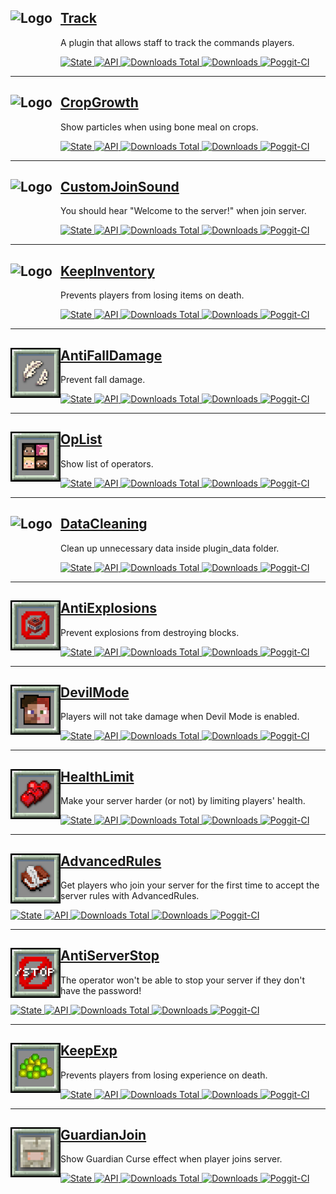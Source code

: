 <h2>
  <a href="https://github.com/nhanaz-pm-pl/Track">
    <img align="left" src="https://github.com/nhanaz-pm-pl/Track/blob/master/icon.png" alt="Logo" width="80" height="80">
    Track
  </a>
</h2>
<p>A plugin that allows staff to track the commands players.</p>
<p>
  <a href="https://poggit.pmmp.io/p/Track">
    <img src="https://poggit.pmmp.io/shield.state/Track" alt="State">
    <img src="https://poggit.pmmp.io/shield.api/Track" alt="API">
    <img src="https://poggit.pmmp.io/shield.dl.total/Track" alt="Downloads Total">
    <img src="https://poggit.pmmp.io/shield.dl/Track" alt="Downloads">
  </a>
  <a href="https://poggit.pmmp.io/ci/nhanaz-pm-pl/Track/Track">
    <img src="https://poggit.pmmp.io/ci.shield/nhanaz-pm-pl/Track/Track" alt="Poggit-CI">
  </a>
</p>

-----

<h2>
	<a href="https://github.com/nhanaz-pm-pl/CropGrowth">
		<img align="left" src="https://github.com/nhanaz-pm-pl/CropGrowth/blob/master/icon.png" alt="Logo" width="80" height="80">
		CropGrowth
	</a>
</h2>
<p>Show particles when using bone meal on crops.</p>
<p>
	<a href="https://poggit.pmmp.io/p/CropGrowth">
		<img src="https://poggit.pmmp.io/shield.state/CropGrowth" alt="State">
		<img src="https://poggit.pmmp.io/shield.api/CropGrowth" alt="API">
		<img src="https://poggit.pmmp.io/shield.dl.total/CropGrowth" alt="Downloads Total">
		<img src="https://poggit.pmmp.io/shield.dl/CropGrowth" alt="Downloads">
	</a>
	<a href="https://poggit.pmmp.io/ci/nhanaz-pm-pl/CropGrowth/CropGrowth">
		<img src="https://poggit.pmmp.io/ci.shield/nhanaz-pm-pl/CropGrowth/CropGrowth" alt="Poggit-CI">
	</a>
</p>

-----

<h2>
	<a href="https://github.com/nhanaz-pm-pl/CustomJoinSound">
		<img align="left" src="https://github.com/nhanaz-pm-pl/CustomJoinSound/blob/master/icon.png" alt="Logo" width="80" height="80">
		CustomJoinSound
	</a>
</h2>
<p>You should hear "Welcome to the server!" when join server.</p>
<p>
	<a href="https://poggit.pmmp.io/p/CustomJoinSound">
		<img src="https://poggit.pmmp.io/shield.state/CustomJoinSound" alt="State">
		<img src="https://poggit.pmmp.io/shield.api/CustomJoinSound" alt="API">
		<img src="https://poggit.pmmp.io/shield.dl.total/CustomJoinSound" alt="Downloads Total">
		<img src="https://poggit.pmmp.io/shield.dl/CustomJoinSound" alt="Downloads">
	</a>
	<a href="https://poggit.pmmp.io/ci/nhanaz-pm-pl/CustomJoinSound/CustomJoinSound">
		<img src="https://poggit.pmmp.io/ci.shield/nhanaz-pm-pl/CustomJoinSound/CustomJoinSound" alt="Poggit-CI">
	</a>
</p>

-----

<h2>
	<a href="https://github.com/nhanaz-pm-pl/KeepInventory">
		<img align="left" src="https://github.com/nhanaz-pm-pl/KeepInventory/blob/master/icon.png" alt="Logo" width="80" height="80">
		KeepInventory
	</a>
</h2>
<p>Prevents players from losing items on death.</p>
<p>
	<a href="https://poggit.pmmp.io/p/KeepInventory">
		<img src="https://poggit.pmmp.io/shield.state/KeepInventory" alt="State">
		<img src="https://poggit.pmmp.io/shield.api/KeepInventory" alt="API">
		<img src="https://poggit.pmmp.io/shield.dl.total/KeepInventory" alt="Downloads Total">
		<img src="https://poggit.pmmp.io/shield.dl/KeepInventory" alt="Downloads">
	</a>
	<a href="https://poggit.pmmp.io/ci/nhanaz-pm-pl/KeepInventory/KeepInventory">
		<img src="https://poggit.pmmp.io/ci.shield/nhanaz-pm-pl/KeepInventory/KeepInventory" alt="Poggit-CI">
	</a>
</p>

-----

<h2>
	<a href="https://github.com/nhanaz-pm-pl/AntiFallDamage">
		<img align="left" src="https://github.com/nhanaz-pm-pl/AntiFallDamage/blob/master/icon.png" alt="Logo" width="80" height="80">
		AntiFallDamage
	</a>
</h2>
<p>Prevent fall damage.</p>
<p>
	<a href="https://poggit.pmmp.io/p/AntiFallDamage">
		<img src="https://poggit.pmmp.io/shield.state/AntiFallDamage" alt="State">
		<img src="https://poggit.pmmp.io/shield.api/AntiFallDamage" alt="API">
		<img src="https://poggit.pmmp.io/shield.dl.total/AntiFallDamage" alt="Downloads Total">
		<img src="https://poggit.pmmp.io/shield.dl/AntiFallDamage" alt="Downloads">
	</a>
	<a href="https://poggit.pmmp.io/ci/nhanaz-pm-pl/AntiFallDamage/AntiFallDamage">
		<img src="https://poggit.pmmp.io/ci.shield/nhanaz-pm-pl/AntiFallDamage/AntiFallDamage" alt="Poggit-CI">
	</a>
</p>

-----

<h2>
	<a href="https://github.com/nhanaz-pm-pl/OpList">
		<img align="left" src="https://github.com/nhanaz-pm-pl/OpList/blob/master/icon.png" alt="Logo" width="80" height="80">
		OpList
	</a>
</h2>
<p>Show list of operators.</p>
<p>
	<a href="https://poggit.pmmp.io/p/OpList">
		<img src="https://poggit.pmmp.io/shield.state/OpList" alt="State">
		<img src="https://poggit.pmmp.io/shield.api/OpList" alt="API">
		<img src="https://poggit.pmmp.io/shield.dl.total/OpList" alt="Downloads Total">
		<img src="https://poggit.pmmp.io/shield.dl/OpList" alt="Downloads">
	</a>
	<a href="https://poggit.pmmp.io/ci/nhanaz-pm-pl/OpList/OpList">
		<img src="https://poggit.pmmp.io/ci.shield/nhanaz-pm-pl/OpList/OpList" alt="Poggit-CI">
	</a>
</p>

-----

<h2>
	<a href="https://github.com/nhanaz-pm-pl/DataCleaning">
		<img align="left" src="https://github.com/nhanaz-pm-pl/DataCleaning/blob/master/icon.png" alt="Logo" width="80" height="80">
		DataCleaning
	</a>
</h2>
<p>Clean up unnecessary data inside plugin_data folder.</p>
<p>
	<a href="https://poggit.pmmp.io/p/DataCleaning">
		<img src="https://poggit.pmmp.io/shield.state/DataCleaning" alt="State">
		<img src="https://poggit.pmmp.io/shield.api/DataCleaning" alt="API">
		<img src="https://poggit.pmmp.io/shield.dl.total/DataCleaning" alt="Downloads Total">
		<img src="https://poggit.pmmp.io/shield.dl/DataCleaning" alt="Downloads">
	</a>
	<a href="https://poggit.pmmp.io/ci/nhanaz-pm-pl/DataCleaning/DataCleaning">
		<img src="https://poggit.pmmp.io/ci.shield/nhanaz-pm-pl/DataCleaning/DataCleaning" alt="Poggit-CI">
	</a>
</p>

-----

<h2>
	<a href="https://github.com/nhanaz-pm-pl/AntiExplosions">
		<img align="left" src="https://github.com/nhanaz-pm-pl/AntiExplosions/blob/master/icon.png" alt="Logo" width="80" height="80">
		AntiExplosions
	</a>
</h2>
<p>Prevent explosions from destroying blocks.</p>
<p>
	<a href="https://poggit.pmmp.io/p/AntiExplosions">
		<img src="https://poggit.pmmp.io/shield.state/AntiExplosions" alt="State">
		<img src="https://poggit.pmmp.io/shield.api/AntiExplosions" alt="API">
		<img src="https://poggit.pmmp.io/shield.dl.total/AntiExplosions" alt="Downloads Total">
		<img src="https://poggit.pmmp.io/shield.dl/AntiExplosions" alt="Downloads">
	</a>
	<a href="https://poggit.pmmp.io/ci/nhanaz-pm-pl/AntiExplosions/AntiExplosions">
		<img src="https://poggit.pmmp.io/ci.shield/nhanaz-pm-pl/AntiExplosions/AntiExplosions" alt="Poggit-CI">
	</a>
</p>

-----

<h2>
	<a href="https://github.com/nhanaz-pm-pl/DevilMode">
		<img align="left" src="https://github.com/nhanaz-pm-pl/DevilMode/blob/master/icon.png" alt="Logo" width="80" height="80">
		DevilMode
	</a>
</h2>
<p>Players will not take damage when Devil Mode is enabled.</p>
<p>
	<a href="https://poggit.pmmp.io/p/DevilMode">
		<img src="https://poggit.pmmp.io/shield.state/DevilMode" alt="State">
		<img src="https://poggit.pmmp.io/shield.api/DevilMode" alt="API">
		<img src="https://poggit.pmmp.io/shield.dl.total/DevilMode" alt="Downloads Total">
		<img src="https://poggit.pmmp.io/shield.dl/DevilMode" alt="Downloads">
	</a>
	<a href="https://poggit.pmmp.io/ci/nhanaz-pm-pl/DevilMode/DevilMode">
		<img src="https://poggit.pmmp.io/ci.shield/nhanaz-pm-pl/DevilMode/DevilMode" alt="Poggit-CI">
	</a>
</p>

-----

<h2>
	<a href="https://github.com/nhanaz-pm-pl/HealthLimit">
		<img align="left" src="https://github.com/nhanaz-pm-pl/HealthLimit/blob/master/icon.png" alt="Logo" width="80" height="80">
		HealthLimit
	</a>
</h2>
<p>Make your server harder (or not) by limiting players' health.</p>
<p>
	<a href="https://poggit.pmmp.io/p/HealthLimit">
		<img src="https://poggit.pmmp.io/shield.state/HealthLimit" alt="State">
		<img src="https://poggit.pmmp.io/shield.api/HealthLimit" alt="API">
		<img src="https://poggit.pmmp.io/shield.dl.total/HealthLimit" alt="Downloads Total">
		<img src="https://poggit.pmmp.io/shield.dl/HealthLimit" alt="Downloads">
	</a>
	<a href="https://poggit.pmmp.io/ci/nhanaz-pm-pl/HealthLimit/HealthLimit">
		<img src="https://poggit.pmmp.io/ci.shield/nhanaz-pm-pl/HealthLimit/HealthLimit" alt="Poggit-CI">
	</a>
</p>

-----

<h2>
	<a href="https://github.com/nhanaz-pm-pl/AdvancedRules">
		<img align="left" src="https://github.com/nhanaz-pm-pl/AdvancedRules/blob/master/icon.png" alt="Logo" width="80" height="80">
		AdvancedRules
	</a>
</h2>
<p>Get players who join your server for the first time to accept the server rules with AdvancedRules.</p>
<p>
	<a href="https://poggit.pmmp.io/p/AdvancedRules">
		<img src="https://poggit.pmmp.io/shield.state/AdvancedRules" alt="State">
		<img src="https://poggit.pmmp.io/shield.api/AdvancedRules" alt="API">
		<img src="https://poggit.pmmp.io/shield.dl.total/AdvancedRules" alt="Downloads Total">
		<img src="https://poggit.pmmp.io/shield.dl/AdvancedRules" alt="Downloads">
	</a>
	<a href="https://poggit.pmmp.io/ci/nhanaz-pm-pl/AdvancedRules/AdvancedRules">
		<img src="https://poggit.pmmp.io/ci.shield/nhanaz-pm-pl/AdvancedRules/AdvancedRules" alt="Poggit-CI">
	</a>
</p>

-----

<h2>
	<a href="https://github.com/nhanaz-pm-pl/AntiServerStop">
		<img align="left" src="https://github.com/nhanaz-pm-pl/AntiServerStop/blob/master/icon.png" alt="Logo" width="80" height="80">
		AntiServerStop
	</a>
</h2>
<p>The operator won't be able to stop your server if they don't have the password!</p>
<p>
	<a href="https://poggit.pmmp.io/p/AntiServerStop">
		<img src="https://poggit.pmmp.io/shield.state/AntiServerStop" alt="State">
		<img src="https://poggit.pmmp.io/shield.api/AntiServerStop" alt="API">
		<img src="https://poggit.pmmp.io/shield.dl.total/AntiServerStop" alt="Downloads Total">
		<img src="https://poggit.pmmp.io/shield.dl/AntiServerStop" alt="Downloads">
	</a>
	<a href="https://poggit.pmmp.io/ci/nhanaz-pm-pl/AntiServerStop/AntiServerStop">
		<img src="https://poggit.pmmp.io/ci.shield/nhanaz-pm-pl/AntiServerStop/AntiServerStop" alt="Poggit-CI">
	</a>
</p>

-----

<h2>
	<a href="https://github.com/nhanaz-pm-pl/KeepExp">
		<img align="left" src="https://github.com/nhanaz-pm-pl/KeepExp/blob/master/icon.png" alt="Logo" width="80" height="80">
		KeepExp
	</a>
</h2>
<p>Prevents players from losing experience on death.</p>
<p>
	<a href="https://poggit.pmmp.io/p/KeepExp">
		<img src="https://poggit.pmmp.io/shield.state/KeepExp" alt="State">
		<img src="https://poggit.pmmp.io/shield.api/KeepExp" alt="API">
		<img src="https://poggit.pmmp.io/shield.dl.total/KeepExp" alt="Downloads Total">
		<img src="https://poggit.pmmp.io/shield.dl/KeepExp" alt="Downloads">
	</a>
	<a href="https://poggit.pmmp.io/ci/nhanaz-pm-pl/KeepExp/KeepExp">
		<img src="https://poggit.pmmp.io/ci.shield/nhanaz-pm-pl/KeepExp/KeepExp" alt="Poggit-CI">
	</a>
</p>

-----

<h2>
	<a href="https://github.com/nhanaz-pm-pl/GuardianJoin">
		<img align="left" src="https://github.com/nhanaz-pm-pl/GuardianJoin/blob/master/icon.png" alt="Logo" width="80" height="80">
		GuardianJoin
	</a>
</h2>
<p>Show Guardian Curse effect when player joins server.</p>
<p>
	<a href="https://poggit.pmmp.io/p/GuardianJoin">
		<img src="https://poggit.pmmp.io/shield.state/GuardianJoin" alt="State">
		<img src="https://poggit.pmmp.io/shield.api/GuardianJoin" alt="API">
		<img src="https://poggit.pmmp.io/shield.dl.total/GuardianJoin" alt="Downloads Total">
		<img src="https://poggit.pmmp.io/shield.dl/GuardianJoin" alt="Downloads">
	</a>
	<a href="https://poggit.pmmp.io/ci/nhanaz-pm-pl/GuardianJoin/GuardianJoin">
		<img src="https://poggit.pmmp.io/ci.shield/nhanaz-pm-pl/GuardianJoin/GuardianJoin" alt="Poggit-CI">
	</a>
</p>
